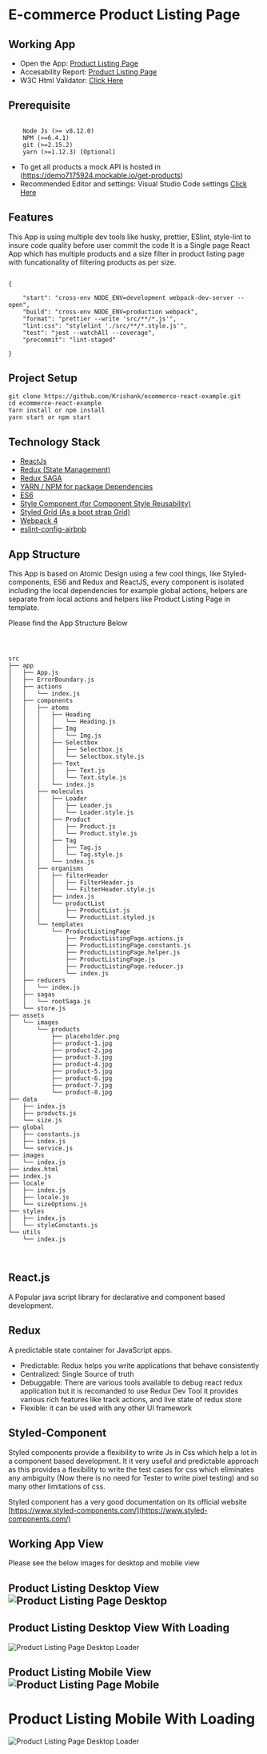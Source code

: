 
  

  

# E-commerce Product Listing Page
  

## Working App

  

- Open the App: [Product Listing Page](https://krishank.github.io/ecommerce-react-example/build/index.html)
- Accesability Report: [Product Listing Page](https://github.com/Krishank/ecommerce-react-example/blob/master/docs/reports/achecker.pdf)
- W3C Html Validator: [Click Here](https://validator.w3.org/nu/?doc=https%3A%2F%2Fkrishank.github.io%2Fecommerce-react-example%2Fbuild%2Findex.html)

## Prerequisite

```

    Node Js (>= v8.12.0)
    NPM (>=6.4.1)
    git (>=2.15.2)
    yarn (>=1.12.3) [Optional]

```

- To get all products a mock API is hosted in (https://demo7175924.mockable.io/get-products)
- Recommended Editor and settings: Visual Studio Code settings [Click Here](https://github.com/Krishank/ecommerce-react-example/blob/master/docs/DevelopmentTools.md)

  

  

## Features

  

This App is using multiple dev tools like husky, prettier, ESlint, style-lint to insure code quality before user commit the code It is a Single page React App which has multiple products and a size filter in product listing page with funcationality of filtering products as per size.

  

```

{

    "start": "cross-env NODE_ENV=development webpack-dev-server --open",
    "build": "cross-env NODE_ENV=production webpack",
    "format": "prettier --write 'src/**/*.js'",
    "lint:css": "stylelint './src/**/*.style.js'",
    "test": "jest --watchAll --coverage",
    "precommit": "lint-staged"

}

```

  

## Project Setup

  

```
git clone https://github.com/Krishank/ecommerce-react-example.git
cd ecommerce-react-example
Yarn install or npm install
yarn start or npm start

```

  
## Technology Stack

  


-  [ReactJs](https://reactjs.org/)
-  [Redux (State Management)](https://redux.js.org/introduction/getting-started)
-  [Redux SAGA](https://redux-saga.js.org/docs/introduction/BeginnerTutorial.html)
-  [YARN / NPM for package Dependencies](https://npmjs.com)
-  [ES6](http://es6-features.org/)
-  [Style Component (for Component Style Reusability)](https://www.styled-components.com/)
-  [Styled Grid (As a boot strap Grid)](https://www.npmjs.com/package/styled-bootstrap-grid)
-  [Webpack 4](https://webpack.js.org/)
-  [eslint-config-airbnb](https://www.npmjs.com/package/eslint-config-airbnb)

  

  

## App Structure

  

  

This App is based on Atomic Design using a few cool things, like Styled-components, ES6 and Redux and ReactJS, every component is isolated including the local dependencies for example global actions, helpers are separate from local actions and helpers like Product Listing Page in template.

  

  

Please find the App Structure Below

  

  

```

  

src
├── app
│   ├── App.js
│   ├── ErrorBoundary.js
│   ├── actions
│   │   └── index.js
│   ├── components
│   │   ├── atoms
│   │   │   ├── Heading
│   │   │   │   └── Heading.js
│   │   │   ├── Img
│   │   │   │   └── Img.js
│   │   │   ├── Selectbox
│   │   │   │   ├── Selectbox.js
│   │   │   │   └── Selectbox.style.js
│   │   │   ├── Text
│   │   │   │   ├── Text.js
│   │   │   │   └── Text.style.js
│   │   │   └── index.js
│   │   ├── molecules
│   │   │   ├── Loader
│   │   │   │   ├── Loader.js
│   │   │   │   └── Loader.style.js
│   │   │   ├── Product
│   │   │   │   ├── Product.js
│   │   │   │   └── Product.style.js
│   │   │   ├── Tag
│   │   │   │   ├── Tag.js
│   │   │   │   └── Tag.style.js
│   │   │   └── index.js
│   │   ├── organisms
│   │   │   ├── filterHeader
│   │   │   │   ├── FilterHeader.js
│   │   │   │   └── FilterHeader.style.js
│   │   │   ├── index.js
│   │   │   └── productList
│   │   │       ├── ProductList.js
│   │   │       └── ProductList.styled.js
│   │   └── templates
│   │       └── ProductListingPage
│   │           ├── ProductListingPage.actions.js
│   │           ├── ProductListingPage.constants.js
│   │           ├── ProductListingPage.helper.js
│   │           ├── ProductListingPage.js
│   │           ├── ProductListingPage.reducer.js
│   │           └── index.js
│   ├── reducers
│   │   └── index.js
│   ├── sagas
│   │   └── rootSaga.js
│   └── store.js
├── assets
│   └── images
│       └── products
│           ├── placeholder.png
│           ├── product-1.jpg
│           ├── product-2.jpg
│           ├── product-3.jpg
│           ├── product-4.jpg
│           ├── product-5.jpg
│           ├── product-6.jpg
│           ├── product-7.jpg
│           └── product-8.jpg
├── data
│   ├── index.js
│   ├── products.js
│   └── size.js
├── global
│   ├── constants.js
│   ├── index.js
│   └── service.js
├── images
│   └── index.js
├── index.html
├── index.js
├── locale
│   ├── index.js
│   ├── locale.js
│   └── sizeOptions.js
├── styles
│   ├── index.js
│   └── styleConstants.js
└── utils
    └── index.js

  

```

  

  

## React.js

  

A Popular java script library for declarative and component based development.

  

  

## Redux

  
  

A predictable state container for JavaScript apps.

  
  

- Predictable: Redux helps you write applications that behave consistently
- Centralized: Single Source of truth
- Debuggable:  There are various tools available to debug react redux application but it is recomanded to use Redux Dev Tool it provides various rich features like track actions, and live state of redux store 
- Flexible: it can be used with any other UI framework

  

  

## Styled-Component

  

Styled components provide a flexibility to write Js in Css which help a lot in a component based development. It it very useful and predictable approach as this provides a flexibility to write the test cases for css which eliminates any ambiguity (Now there is no need for Tester to write pixel testing) and so many other limitations of css.

  

  

  

Styled component has a very good documentation on its official website [https://www.styled-components.com/](https://www.styled-components.com/)

  

  

  

## Working App View

  

Please see the below images for desktop and mobile view

  

## Product Listing Desktop View ![Product Listing Page Desktop](https://raw.githubusercontent.com/Krishank/ecommerce-react-example/master/docs/images/desktop.png)

  

  

## Product Listing Desktop View With Loading

  

  

![Product Listing Page Desktop Loader](https://raw.githubusercontent.com/Krishank/ecommerce-react-example/master/docs/images/desktop-loading.png)

  

  

  

## Product Listing Mobile View ![Product Listing Page Mobile](https://raw.githubusercontent.com/Krishank/ecommerce-react-example/master/docs/images/mobile.jpeg)

  

  

# Product Listing Mobile With Loading

  

![Product Listing Page Desktop Loader](https://raw.githubusercontent.com/Krishank/ecommerce-react-example/master/docs/images/mobile-loading.jpeg)